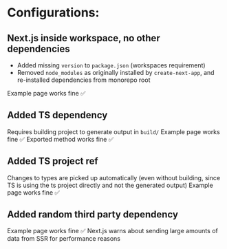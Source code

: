 # Configurations:

## Next.js inside workspace, no other dependencies

- Added missing `version` to `package.json` (workspaces requirement)
- Removed `node_modules` as originally installed by `create-next-app`, and re-installed dependencies from monorepo root

Example page works fine ✅

## Added TS dependency

Requires building project to generate output in `build/`
Example page works fine ✅
Exported method works fine ✅

## Added TS project ref

Changes to types are picked up automatically (even without building, since TS is using the ts project directly and not the generated output)
Example page works fine ✅

## Added random third party dependency

Example page works fine ✅
Next.js warns about sending large amounts of data from SSR for performance reasons
